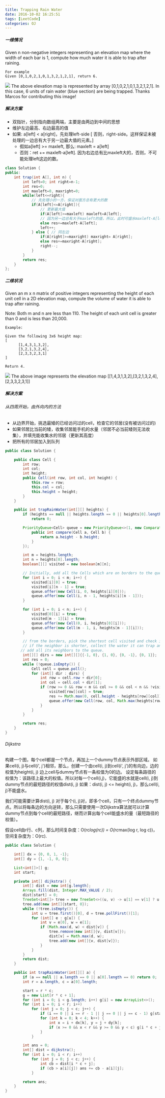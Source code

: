 ```yaml
---
title: Trapping Rain Water
date: 2016-10-02 16:25:51
tags: [LeetCode]
categories: OJ
---
```


##### 一维情况
Given n non-negative integers representing an elevation map where the width of each bar is 1, compute how much water it is able to trap after raining.


    For example
    Given [0,1,0,2,1,0,1,3,2,1,2,1], return 6.

![](http://ww3.sinaimg.cn/mw690/9bcfe727jw1f8e0cp2n0rj20bg04h3yf.jpg)
The above elevation map is represented by array [0,1,0,2,1,0,1,3,2,1,2,1]. In this case, 6 units of rain water (blue section) are being trapped. Thanks Marcos for contributing this image!

##### 解决方案
- 双指针，分别指向数组两端，主要是由两边到中间的思想
- 维护左边最高、右边最高的值
- 如果: a[left] < a[right]，先处理left-side [ 否则，right-side。这样保证未被处理的一边总有大于另一边最大值的元素。]
    - 假如a[left] >= maxleft, 那么: maxleft = a[left]
    - 否则：ret += maxleft-a[left]. 因为右边总有比maxleft大的，否则，不可能处理left这边的数。

```java
class Solution {
public:
    int trap(int A[], int n) {
        int left=0; int right=n-1;
        int res=0;
        int maxleft=0, maxright=0;
        while(left<=right){
            // 先处理小的一方，保证对面方总有更大的数
            if(A[left]<=A[right]){
                // 更新最大值
                if(A[left]>=maxleft) maxleft=A[left];
                // 因为另一边总有大于maxleft的值，所以，此时可盛水maxleft-A[left]
                else res+=maxleft-A[left];
                left++;
            } else { // 同左边
                if(A[right]>=maxright) maxright= A[right];
                else res+=maxright-A[right];
                right--;
            }
        }
        return res;
    }
};
```

##### 二维状况
Given an m x n matrix of positive integers representing the height of each unit cell in a 2D elevation map, compute the volume of water it is able to trap after raining.

Note:
Both m and n are less than 110. The height of each unit cell is greater than 0 and is less than 20,000.

    Example:

    Given the following 3x6 height map:
    [
          [1,4,3,1,3,2],
          [3,2,1,3,2,4],
          [2,3,3,2,3,1]
    ]

    Return 4.

![](http://ww1.sinaimg.cn/mw690/9bcfe727jw1f8e0cossfsj20dw08cjrl.jpg)
The above image represents the elevation map [[1,4,3,1,3,2],[3,2,1,3,2,4],[2,3,3,2,3,1]]

##### 解决方案
###### 从四周开始，由外向内的方法
- 从边界开始，挑选最矮的已经访问过的cell，检查它的邻居(没有被访问过的)
- 如果邻居比当前的矮，收集邻居能手机的水量（邻居不必当前矮则无法收集），并填充能收集水的邻居（更新其高度）
- 把所有的邻居加入到队列

```java
public class Solution {

    public class Cell {
        int row;
        int col;
        int height;
        public Cell(int row, int col, int height) {
            this.row = row;
            this.col = col;
            this.height = height;
        }
    }

    public int trapRainWater(int[][] heights) {
        if (heights == null || heights.length == 0 || heights[0].length == 0)
            return 0;

        PriorityQueue<Cell> queue = new PriorityQueue<>(1, new Comparator<Cell>(){
            public int compare(Cell a, Cell b) {
                return a.height - b.height;
            }
        });

        int m = heights.length;
        int n = heights[0].length;
        boolean[][] visited = new boolean[m][n];

        // Initially, add all the Cells which are on borders to the queue.
        for (int i = 0; i < m; i++) {
            visited[i][0] = true;
            visited[i][n - 1] = true;
            queue.offer(new Cell(i, 0, heights[i][0]));
            queue.offer(new Cell(i, n - 1, heights[i][n - 1]));
        }

        for (int i = 0; i < n; i++) {
            visited[0][i] = true;
            visited[m - 1][i] = true;
            queue.offer(new Cell(0, i, heights[0][i]));
            queue.offer(new Cell(m - 1, i, heights[m - 1][i]));
        }

        // from the borders, pick the shortest cell visited and check its neighbors:
        // if the neighbor is shorter, collect the water it can trap and update its height as its height plus the water trapped
       // add all its neighbors to the queue.
        int[][] dirs = new int[][]{{-1, 0}, {1, 0}, {0, -1}, {0, 1}};
        int res = 0;
        while (!queue.isEmpty()) {
            Cell cell = queue.poll();
            for (int[] dir : dirs) {
                int row = cell.row + dir[0];
                int col = cell.col + dir[1];
                if (row >= 0 && row < m && col >= 0 && col < n && !visited[row][col]) {
                    visited[row][col] = true;
                    res += Math.max(0, cell.height - heights[row][col]);
                    queue.offer(new Cell(row, col, Math.max(heights[row][col], cell.height)));
                }
            }
        }

        return res;
    }
}
```



###### Dijkstra
构建一个图，每个cell都是一个节点，再加上一个dummy节点表示外部区域。
如果cell(i, j)与cell(i', j')相邻，那么，创建一个由cell(i, j)到cell(i', j')的有向边，边的权值为height(i, j)
边上cell与dummy节点有一条权值为0的边。
设定每条路径的权值为：该路径上最大的权值。所以对每一个cell(i,j)，它能盛的水就是cell(i, j)到dummy节点的最短路径的权值dist(i, j)
如果：dist(i, j) <= height(i, j)，那么cell(i, j)不能盛水。

我们可能需要计算dist(i, j) 对于每个(i, j)对，即多个cell，只有一个终点dummy节点。所以将每条边的方向逆转，那么只需要使用一次Dijkstra算法就可以计算dummy节点到每个cell的最短路径，继而计算出每个cell能盛水的量（最短路径的权值）。

假设cell由r行、c列，那么时间复杂度：O(rc*log(rc)) = O(rc*max(log r, log c))，空间复杂度为：O(rc).

```java
public class Solution {

    int[] dx = {0, 0, 1, -1};
    int[] dy = {1, -1, 0, 0};

    List<int[]>[] g;
    int start;

    private int[] dijkstra() {
        int[] dist = new int[g.length];
        Arrays.fill(dist, Integer.MAX_VALUE / 2);
        dist[start] = 0;
        TreeSet<int[]> tree = new TreeSet<>((u, v) -> u[1] == v[1] ? u[0] - v[0] : u[1] - v[1]);
        tree.add(new int[]{start, 0});
        while (!tree.isEmpty()) {
            int u = tree.first()[0], d = tree.pollFirst()[1];
            for (int[] e : g[u]) {
                int v = e[0], w = e[1];
                if (Math.max(d, w) < dist[v]) {
                    tree.remove(new int[]{v, dist[v]});
                    dist[v] = Math.max(d, w);
                    tree.add(new int[]{v, dist[v]});
                }
            }
        }
        return dist;
    }

    public int trapRainWater(int[][] a) {
        if (a == null || a.length == 0 || a[0].length == 0) return 0;
        int r = a.length, c = a[0].length;

        start = r * c;
        g = new List[r * c + 1];
        for (int i = 0; i < g.length; i++) g[i] = new ArrayList<>();
        for (int i = 0; i < r; i++)
            for (int j = 0; j < c; j++) {
                if (i == 0 || i == r - 1 || j == 0 || j == c - 1) g[start].add(new int[]{i * c + j, 0});
                for (int k = 0; k < 4; k++) {
                    int x = i + dx[k], y = j + dy[k];
                    if (x >= 0 && x < r && y >= 0 && y < c) g[i * c + j].add(new int[]{x * c + y, a[i][j]});
                }
            }

        int ans = 0;
        int[] dist = dijkstra();
        for (int i = 0; i < r; i++)
            for (int j = 0; j < c; j++) {
                int cb = dist[i * c + j];
                if (cb > a[i][j]) ans += cb - a[i][j];
            }

        return ans;
    }
}
```
